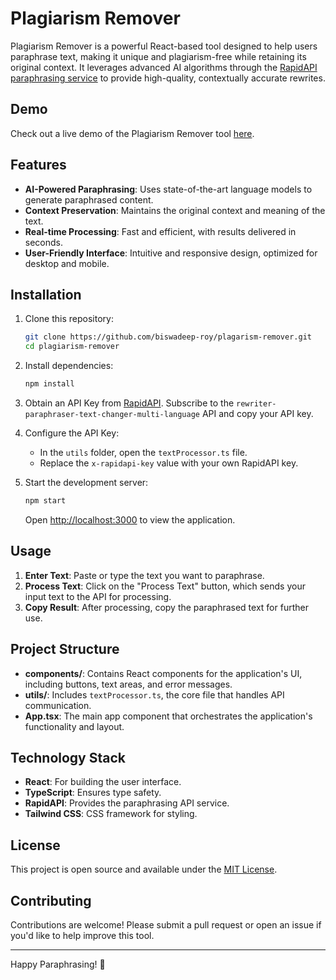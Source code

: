 
# Plagiarism Remover

Plagiarism Remover is a powerful React-based tool designed to help users paraphrase text, making it unique and plagiarism-free while retaining its original context. It leverages advanced AI algorithms through the [RapidAPI paraphrasing service](https://rapidapi.com/) to provide high-quality, contextually accurate rewrites.

## Demo

Check out a live demo of the Plagiarism Remover tool [here](https://your-live-demo-url.com).

## Features

- **AI-Powered Paraphrasing**: Uses state-of-the-art language models to generate paraphrased content.
- **Context Preservation**: Maintains the original context and meaning of the text.
- **Real-time Processing**: Fast and efficient, with results delivered in seconds.
- **User-Friendly Interface**: Intuitive and responsive design, optimized for desktop and mobile.

## Installation

1. Clone this repository:

   ```bash
   git clone https://github.com/biswadeep-roy/plagarism-remover.git
   cd plagiarism-remover
   ```

2. Install dependencies:

   ```bash
   npm install
   ```

3. Obtain an API Key from [RapidAPI](https://rapidapi.com/). Subscribe to the `rewriter-paraphraser-text-changer-multi-language` API and copy your API key.

4. Configure the API Key:
   - In the `utils` folder, open the `textProcessor.ts` file.
   - Replace the `x-rapidapi-key` value with your own RapidAPI key.

5. Start the development server:

   ```bash
   npm start
   ```

   Open [http://localhost:3000](http://localhost:3000) to view the application.

## Usage

1. **Enter Text**: Paste or type the text you want to paraphrase.
2. **Process Text**: Click on the "Process Text" button, which sends your input text to the API for processing.
3. **Copy Result**: After processing, copy the paraphrased text for further use.

## Project Structure

- **components/**: Contains React components for the application's UI, including buttons, text areas, and error messages.
- **utils/**: Includes `textProcessor.ts`, the core file that handles API communication.
- **App.tsx**: The main app component that orchestrates the application's functionality and layout.

## Technology Stack

- **React**: For building the user interface.
- **TypeScript**: Ensures type safety.
- **RapidAPI**: Provides the paraphrasing API service.
- **Tailwind CSS**: CSS framework for styling.

## License

This project is open source and available under the [MIT License](./LICENSE).

## Contributing

Contributions are welcome! Please submit a pull request or open an issue if you'd like to help improve this tool.

---

Happy Paraphrasing! 🎉
